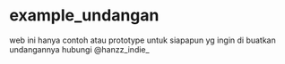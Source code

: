 # example_undangan
web ini hanya contoh atau prototype untuk siapapun yg ingin di buatkan undangannya hubungi @hanzz_indie_
